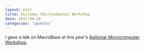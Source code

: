 ```yaml
---
layout: post
title: Asilomar Microcomputer Workshop
date: 2017-04-20
categories: "updates"
---
```

I gave a talk on MacroBase at this year's <a href="http://amw.org/prog17.pdf">Asilomar Microcomputer Workshop</a>.
